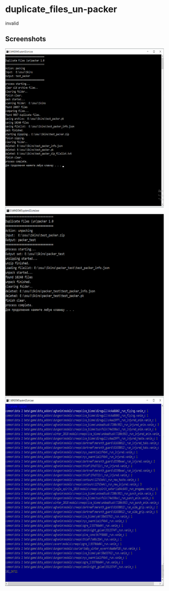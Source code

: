 # duplicate_files_un-packer

invalid

<h2>Screenshots</h2>
<div>
<img src="https://github.com/ChervyachokMigo/duplicate_files_un-packer/raw/main/1.png?raw=true&amp" width="600" height="500">
<img src="https://github.com/ChervyachokMigo/duplicate_files_un-packer/raw/main/2.png?raw=true&amp" width="600" height="600">
<img src="https://github.com/ChervyachokMigo/duplicate_files_un-packer/raw/main/3.png?raw=true&amp" width="600" height="600">
</div>
